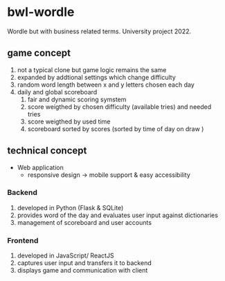# bwl-wordle
Wordle but with business related terms. University project 2022.

## game concept
1. not a typical clone but game logic remains the same
2. expanded by addtional settings which change difficulty
3. random word length between x and y letters chosen each day
4. daily and global scoreboard
    1. fair and dynamic scoring symstem
    2. score weigthed by chosen difficulty (available tries) and needed tries
    3. score weigthed by used time
    4. scoreboard sorted by scores (sorted by time of day on draw )


## technical concept
* Web application
    * responsive design &rarr; mobile support & easy accessibility

### Backend
1. developed in Python (Flask & SQLite)
2. provides word of the day and evaluates user input against dictionaries
3. management of scoreboard and user accounts

### Frontend
1. developed in JavaScript/ ReactJS
2. captures user input and transfers it to backend
3. displays game and communication with client
